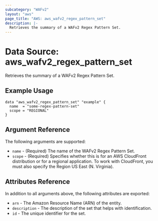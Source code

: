 ```yaml
---
subcategory: "WAFv2"
layout: "aws"
page_title: "AWS: aws_wafv2_regex_pattern_set"
description: |-
  Retrieves the summary of a WAFv2 Regex Pattern Set.
---
```


# Data Source: aws_wafv2_regex_pattern_set

Retrieves the summary of a WAFv2 Regex Pattern Set.

## Example Usage

```hcl
data "aws_wafv2_regex_pattern_set" "example" {
  name  = "some-regex-pattern-set"
  scope = "REGIONAL"
}
```

## Argument Reference

The following arguments are supported:

* `name` - (Required) The name of the WAFv2 Regex Pattern Set.
* `scope` - (Required) Specifies whether this is for an AWS CloudFront distribution or for a regional application. To work with CloudFront, you must also specify the Region US East (N. Virginia).

## Attributes Reference

In addition to all arguments above, the following attributes are exported:

* `arn` - The Amazon Resource Name (ARN) of the entity.
* `description` - The description of the set that helps with identification.
* `id` - The unique identifier for the set.
